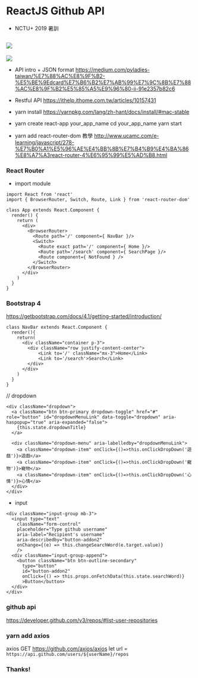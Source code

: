 ReactJS Github API 
===
- NCTU+ 2019 暑訓

![](https://i.imgur.com/chUmegf.png)
---
![](https://i.imgur.com/FjHG0PE.png)


- API intro + JSON format
https://medium.com/pyladies-taiwan/%E7%88%AC%E8%9F%B2-%E5%BE%9Edcard%E7%B6%B2%E7%AB%99%E7%9C%8B%E7%88%AC%E8%9F%B2%E5%85%A5%E9%96%80-ii-91e2357b82c6
- Restful API
https://ithelp.ithome.com.tw/articles/10157431

- yarn install 
https://yarnpkg.com/lang/zh-hant/docs/install/#mac-stable

- yarn create react-app your_app_name
cd your_app_name
yarn start

- yarn add react-router-dom
教學
http://www.ucamc.com/e-learning/javascript/278-%E7%B0%A1%E5%96%AE%E4%BB%8B%E7%B4%B9%E4%BA%86%E8%A7%A3react-router-4%E6%95%99%E5%AD%B8.html

### React Router
- import module
```javascript=
import React from 'react'
import { BrowserRouter, Switch, Route, Link } from 'react-router-dom'
```
```jsx=
class App extends React.Component {
  render() {
    return (
      <div>
        <BrowserRouter>
          <Route path='/' component={ NavBar }/>
          <Switch>
            <Route exact path='/' component={ Home }/>
            <Route path='/search' component={ SearchPage }/>
            <Route component={ NotFound } />
          </Switch>
        </BrowserRouter>
      </div>
    )
  }
}
```

### Bootstrap 4
https://getbootstrap.com/docs/4.1/getting-started/introduction/


```jsx=
class NavBar extends React.Component {
  render(){
    return(
      <div className="container p-3">
      	<div className="row justify-content-center">
	        <Link to='/' className="mx-3">Home</Link>
	        <Link to='/search'>Search</Link>
      	</div>
      </div>
    )
  }
}
```

// dropdown
```jsx=
<div className="dropdown">
  <a className="btn btn-primary dropdown-toggle" href="#" role="button" id="dropdownMenuLink" data-toggle="dropdown" aria-haspopup="true" aria-expanded="false">
    {this.state.dropdownTitle}
  </a>

  <div className="dropdown-menu" aria-labelledby="dropdownMenuLink">
    <a className="dropdown-item" onClick={()=>this.onClickDropDown('遊戲')}>遊戲</a>
    <a className="dropdown-item" onClick={()=>this.onClickDropDown('寵物')}>寵物</a>
    <a className="dropdown-item" onClick={()=>this.onClickDropDown('心情')}>心情</a>
  </div>
</div>
```

- input 
```jsx=
<div className="input-group mb-3">
  <input type="text" 
    className="form-control" 
    placeholder="Type github username" 
    aria-label="Recipient's username" 
    aria-describedby="button-addon2" 
    onChange={(e) => this.changeSearchWord(e.target.value)}
    />
  <div className="input-group-append">
    <button className="btn btn-outline-secondary" 
      type="button" 
      id="button-addon2"
      onClick={() => this.props.onFetchData(this.state.searchWord)}
      >Button</button>
  </div>
</div>
```

### github api
https://developer.github.com/v3/repos/#list-user-repositories


### yarn add axios
axios GET 
https://github.com/axios/axios
let url = `https://api.github.com/users/${userName}/repos`

### Thanks!
